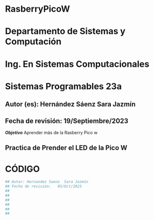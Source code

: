 # RasberryPicoW

# Departamento de Sistemas y Computación
# Ing. En Sistemas Computacionales
# Sistemas Programables 23a

## Autor (es): Hernández Sáenz Sara Jazmín
## Fecha de revisión: 19/Septiembre/2023

**_Objetivo_**
Aprender más de la Rasberry Pico w



## Practica de Prender el LED de la Pico W

# CÓDIGO
```python
## Autor: Hernandez Saenz  Sara Jazmín
## Fecha de revisión:   05/Oct/2023
##
##
## 
##
##
##
```


![]()
